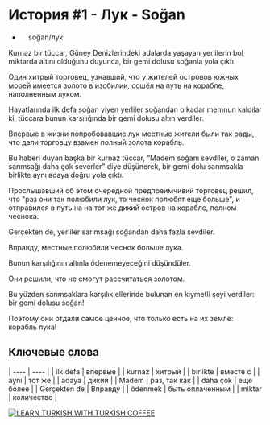 История #1 - Лук - Soğan
======================

*       soğan/лук

Kurnaz bir tüccar, Güney Denizlerindeki adalarda yaşayan yerlilerin bol miktarda altını olduğunu duyunca, bir gemi dolusu soğanla yola çıktı.

Один хитрый торговец, узнавший, что у жителей островов южных морей имеется золото в изобилии, сошёл на путь на корабле, наполненным луком.

Hayatlarında ilk defa soğan yiyen yerliler soğandan o kadar memnun kaldılar ki, tüccara bunun karşılığında bir gemi dolusu altın verdiler.

Впервые в жизни попробовавшие лук местные жители были так рады, что дали торговцу взамен полный золота корабль.

Bu haberi duyan başka bir kurnaz tüccar, “Madem soğanı sevdiler, o zaman sarımsağı daha çok severler” diye düşünerek, bir gemi dolu sarımsakla birlikte aynı adaya doğru yola çıktı.

Прослышавший об этом очередной предпреимчивий торговец решил, что "раз они так полюбили лук, то чеснок полюбят еще больше", и отправился в путь на на тот же дикий остров на корабле, полном чеснока.  

Gerçekten de, yerliler sarımsağı soğandan daha fazla sevdiler.

Вправду, местные полюбили чеснок больше лука.

Bunun karşılığının altınla ödenemeyeceğini düşündüler.

Они решили, что не смогут рассчитаться золотом.

Bu yüzden sarımsaklara karşılık ellerinde bulunan en kıymetli şeyi verdiler: bir gemi dolusu soğan!

Поэтому они отдали самое ценное, что только есть на их земле: корабль лука!

## Ключевые слова
| ---- | ---- |
| ilk defa | впервые | 
| kurnaz | хитрый |
| birlikte  | вместе с | 
| aynı | тот же | 
| adaya | дикий | 
| Madem | раз, так как  |
| daha çok | еще более  |
| Gerçekten de | Вправду | 
| ödenmek | быть оплаченным | 
| miktar  | количество | 


[![LEARN TURKISH WITH TURKISH COFFEE](http://learnturkishwithturkishcoffee.com/wp-content/uploads/2020/05/cropped-bb-1.png)](http://learnturkishwithturkishcoffee.com/ "LEARN TURKISH WITH TURKISH COFFEE")

